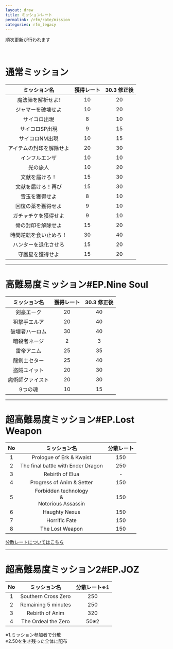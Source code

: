 ```yaml
---
layout: draw
title: ミッションレート
permalink: /rfm/rate/mission
categories: rfm_legacy
---
```

<p class="alert alert-info">順次更新が行われます</p>
 
  

# 通常ミッション  
  
|ミッション名| 獲得レート |30.3 修正後 |
| :-----------: |:-------------:|:-------------:|
| 魔法陣を解析せよ! |10 | 20 | 
| ジャマーを破壊せよ| 10 |20 | 
| サイコロ出現  | 8 |10 |
| サイコロSP出現  | 9 |15 |
| サイコロNM出現 | 10 | 15 |
| アイテムの封印を解除せよ | 20 |30 |
| インフルエンザ | 10 |10 |
| 光の旅人 | 10 |20 |
| 文献を届けろ！ | 15 |30 |
| 文献を届けろ！再び | 15 |30 |
| 雪玉を獲得せよ | 8 |10 |
| 回復の薬を獲得せよ | 9 |10 |
| ガチャチケを獲得せよ | 9 |10 |
| 骨の封印を解除せよ | 15 |20 |
| 時間逆転を食い止めろ！ | 30 |40 |
| ハンターを退化させろ | 15 |20 |
| 守護星を獲得せよ | 15 |20 |

---------------------------------
# 高難易度ミッション#EP.Nine Soul  
  
|ミッション名| 獲得レート |30.3 修正後 |
| :-----------: |:-------------:|:-------------:|
| 剣豪エーク | 20 |40 |
| 狙撃手エルア | 20 |40 |
| 破壊者ハーロム  | 30 |40 |
| 暗殺者ネージ | 2 |3 |
| 雷帝アニム |25 | 35 |
| 龍剣士セター | 25 |40 |
| 盗賊ユイット | 20 |30 |
| 魔術師クァイスト | 20 |30 |
| 9つの魂  | 10 |15 |

-------------------------------------  
# 超高難易度ミッション#EP.Lost Weapon   
  
|No|ミッション名| 分散レート |
| :--:| :-----------: |:-------------:|
|1| Prologue of Erk & Kwaist | 150 |
|2| The final battle with Ender Dragon | 250 |
|3| Rebirth of Elua | - |
|4| Progress of Anim & Setter | 150 |
|5| Forbidden technology <br>&<br> Notorious Assassin | 150 |
|6| Haughty Nexus | 150 |
|7| Horrific Fate | 150 |
|8| The Lost Weapon | 150 |

[分散レートについてはこちら](http://web.njj12.net/rfm/rate/shl)<br/>

-------------------------------------  
# 超高難易度ミッション2#EP.JOZ   
  
|No|ミッション名| 分散レート※1 |
| :--:| :-----------: |:-------------:|
|1| Southern Cross Zero | 250 |
|2| Remaining 5 minutes | 250 |
|3| Rebirth of Anim | 320 |
|4| The Ordeal the Zero | 50※2 |

※1.ミッション参加者で分散  
※2.50を生き残った全体に配布    


